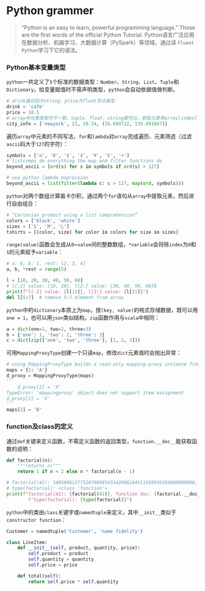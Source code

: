 # Python grammer
> “Python is an easy to learn, powerful programming language.” Those are the first words of the official Python Tutorial. Python语言广泛应用在数据分析、机器学习、大数据计算（PySpark）等领域，通过读 `Fluent Python`学习下它的语法。

### Python基本变量类型
`python`一共定义了`5`个标准的数据类型：`Number`、`String`、`List`、`Tuple`和`Dictionary`，给变量赋值时不需声明类型，`python`会自动依据值做判断。
```python
# drink被识别为string，price为float浮点类型
drink = 'café'
price = 10.5
# array中元素类型可不一致，tuple、float、string都可以，获取元素用array[index]
city_info = ['newyork', 23, 10.34, (35.689722, 139.691667)]
```
遍历`array`中元素的不同写法，`for`和`lambda`对`array`完成遍历、元素筛选（过滤`ascii`码大于`127`的字符）：
```python
symbols = ['o', '0', '¢', '£', '¥', '€', '¤']
# listcomps do everything the map and filter functions do
beyond_ascii = [ord(s) for s in symbols if ord(s) > 127]

# use python lambda expression
beyond_ascii = list(filter(lambda c: c > 127, map(ord, symbols)))
```
`python`对两个数组计算笛卡尔积，通过两个`for`语句从`array`中提取元素，然后进行自由组合：
```python
# “Cartesian product using a list comprehension”
colors = ['black', 'white']
sizes = ['S', 'M', 'L']
tshirts = [(color, size) for color in colors for size in sizes]
```
`range(value)`函数会生成从`0`~`value`间的整数数组，`*variable`会将除`index`为`0`和`1`的元素赋予`variable`：
```python
# a: 0, b: 1, rest: [2, 3, 4]
a, b, *rest = range(5)

l = [10, 20, 30, 40, 50, 60]
# l[:2] value: [10, 20], l[2:] value: [30, 40, 50, 60]ß
print(f"l[:2] value: {l[:2]}, l[2:] value: {l[2:]}")
del l[5:7]  # remove 5~7 element from array
```
`python`中的`dictionary`本质上为`map`，按`(key, value)`的格式存储数据，既可以用`one = 1`，也可以用`json`类似结构，`zip`函数作用与`scala`中相同：
```python
a = dict(one=1, two=2, three=3)
b = {'one': 1, 'two': 2, 'three': 3}
c = dict(zip(['one', 'two', 'three'], [1, 2, 3]))
```
可用`MappingProxyType`创建一个只读`map`，修改`dict`元素值时会抛出异常：
```python
# using MappingProxyType builds a read-only mapping-proxy instance from a dict
maps = {1: 'A'}
d_proxy = MappingProxyType(maps)
'''
    d_proxy[2] = 'X'
TypeError: 'mappingproxy' object does not support item assignment
d_proxy[2] = 'X'
'''
maps[2] = 'B'
```
### function及class的定义
通过`def`关键来定义函数，不需定义函数的返回类型，`function.__doc__`能获取函数的说明：
```python
def factorial(n):
    """returns n!"""
    return 1 if n < 2 else n * factorial(n - 1)

# factorial(42): 1405006117752879898543142606244511569936384000000000, function doc: returns n!,
# type(factorial): <class 'function'>
print(f"factorial(42): {factorial(42)}, function doc: {factorial.__doc__}, "
        f"type(factorial): {type(factorial)}")
```
`python`中的类由`class`关键字或`namedtuple`来定义，其中`__init__`类似于`constructor function`：
```python
Customer = namedtuple('Customer', 'name fidelity')

class LineItem:
    def __init__(self, product, quantity, price):
        self.product = product
        self.quantity = quantity
        self.price = price

    def total(self):
        return self.price * self.quantity
```
